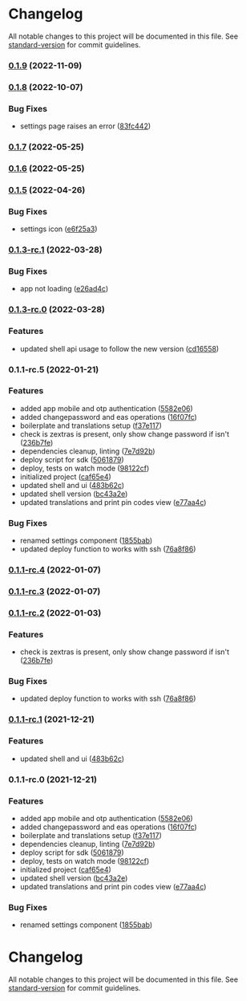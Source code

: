# Changelog

All notable changes to this project will be documented in this file. See [standard-version](https://github.com/conventional-changelog/standard-version) for commit guidelines.

### [0.1.9](https://github.com/zextras/carbonio-auth-ui/compare/v0.1.8...v0.1.9) (2022-11-09)

### [0.1.8](https://github.com/zextras/carbonio-auth-ui/compare/v0.1.7...v0.1.8) (2022-10-07)


### Bug Fixes

* settings page raises an error ([83fc442](https://github.com/zextras/carbonio-auth-ui/commit/83fc442ae70793ed0cd4cadb05d1c58eb479c95b))

### [0.1.7](https://github.com/zextras/carbonio-auth-ui/compare/v0.1.6...v0.1.7) (2022-05-25)

### [0.1.6](https://github.com/zextras/carbonio-auth-ui/compare/v0.1.5...v0.1.6) (2022-05-25)

### [0.1.5](https://github.com/zextras/carbonio-auth-ui/compare/v0.1.3-rc.1...v0.1.5) (2022-04-26)


### Bug Fixes

* settings icon ([e6f25a3](https://github.com/zextras/carbonio-auth-ui/commit/e6f25a33bc2dc01f8f6158041d13982c8ed4121b))

### [0.1.3-rc.1](https://github.com/zextras/carbonio-auth-ui/compare/v0.1.3-rc.0...v0.1.3-rc.1) (2022-03-28)


### Bug Fixes

* app not loading ([e26ad4c](https://github.com/zextras/carbonio-auth-ui/commit/e26ad4cc4bdf9a053d8be0dc2261d8eb81e61817))

### [0.1.3-rc.0](https://github.com/zextras/carbonio-auth-ui/compare/v0.1.1-rc.5...v0.1.3-rc.0) (2022-03-28)


### Features

* updated shell api usage to follow the new version ([cd16558](https://github.com/zextras/carbonio-auth-ui/commit/cd16558f714dd37d093cf2da2f6aba63353b4b18))

### 0.1.1-rc.5 (2022-01-21)


### Features

* added app mobile and otp authentication ([5582e06](https://github.com/zextras/carbonio-auth-ui/commit/5582e069e32ef744625fea5b427a06cbaee37af9))
* added changepassword and eas operations ([16f07fc](https://github.com/zextras/carbonio-auth-ui/commit/16f07fca402e21f0be4b68b6d9c6dd85369cbd75))
* boilerplate and translations setup ([f37e117](https://github.com/zextras/carbonio-auth-ui/commit/f37e11706fbc8385fe41ba4eac335ba5c0713f1d))
* check is zextras is present, only show change password if isn't ([236b7fe](https://github.com/zextras/carbonio-auth-ui/commit/236b7fec6c247c7e9991e947eacfbefb6a9bc74e))
* dependencies cleanup, linting ([7e7d92b](https://github.com/zextras/carbonio-auth-ui/commit/7e7d92b35305954933b35a32f8d0e3f89fdf00a9))
* deploy script for sdk ([5061879](https://github.com/zextras/carbonio-auth-ui/commit/50618797dd557a080a959009947961ba4779528e))
* deploy, tests on watch mode ([98122cf](https://github.com/zextras/carbonio-auth-ui/commit/98122cf7c4f256d963e261c40f5b91de003fbf59))
* initialized project ([caf65e4](https://github.com/zextras/carbonio-auth-ui/commit/caf65e430bc16067a8a346c7879bf7cf30c8af8e))
* updated shell and ui ([483b62c](https://github.com/zextras/carbonio-auth-ui/commit/483b62c3bd4fb1c7f0c207bf1fe44fd311977649))
* updated shell version ([bc43a2e](https://github.com/zextras/carbonio-auth-ui/commit/bc43a2e70ee506f04509f17d997e7eb9fc065eb9))
* updated translations and print pin codes view ([e77aa4c](https://github.com/zextras/carbonio-auth-ui/commit/e77aa4c982888ec54cee7161b2de8ec0a2cb1010))


### Bug Fixes

* renamed settings component ([1855bab](https://github.com/zextras/carbonio-auth-ui/commit/1855bab6f067c0b0001f2a9fc93dfcc947a9a860))
* updated deploy function to works with ssh ([76a8f86](https://github.com/zextras/carbonio-auth-ui/commit/76a8f862492333a51ba4ad3cd3e760a52fd5352a))

### [0.1.1-rc.4](https://bitbucket.org/zextras/zapp-auth/compare/v0.1.1-rc.3...v0.1.1-rc.4) (2022-01-07)

### [0.1.1-rc.3](https://bitbucket.org/zextras/zapp-auth/compare/v0.1.1-rc.2...v0.1.1-rc.3) (2022-01-07)

### [0.1.1-rc.2](https://bitbucket.org/zextras/zapp-auth/compare/v0.1.1-rc.1...v0.1.1-rc.2) (2022-01-03)


### Features

* check is zextras is present, only show change password if isn't ([236b7fe](https://bitbucket.org/zextras/zapp-auth/commit/236b7fec6c247c7e9991e947eacfbefb6a9bc74e))


### Bug Fixes

* updated deploy function to works with ssh ([76a8f86](https://bitbucket.org/zextras/zapp-auth/commit/76a8f862492333a51ba4ad3cd3e760a52fd5352a))

### [0.1.1-rc.1](https://bitbucket.org/zextras/zapp-auth/compare/v0.1.1-rc.0...v0.1.1-rc.1) (2021-12-21)


### Features

* updated shell and ui ([483b62c](https://bitbucket.org/zextras/zapp-auth/commit/483b62c3bd4fb1c7f0c207bf1fe44fd311977649))

### 0.1.1-rc.0 (2021-12-21)


### Features

* added app mobile and otp authentication ([5582e06](https://bitbucket.org/zextras/zapp-auth/commit/5582e069e32ef744625fea5b427a06cbaee37af9))
* added changepassword and eas operations ([16f07fc](https://bitbucket.org/zextras/zapp-auth/commit/16f07fca402e21f0be4b68b6d9c6dd85369cbd75))
* boilerplate and translations setup ([f37e117](https://bitbucket.org/zextras/zapp-auth/commit/f37e11706fbc8385fe41ba4eac335ba5c0713f1d))
* dependencies cleanup, linting ([7e7d92b](https://bitbucket.org/zextras/zapp-auth/commit/7e7d92b35305954933b35a32f8d0e3f89fdf00a9))
* deploy script for sdk ([5061879](https://bitbucket.org/zextras/zapp-auth/commit/50618797dd557a080a959009947961ba4779528e))
* deploy, tests on watch mode ([98122cf](https://bitbucket.org/zextras/zapp-auth/commit/98122cf7c4f256d963e261c40f5b91de003fbf59))
* initialized project ([caf65e4](https://bitbucket.org/zextras/zapp-auth/commit/caf65e430bc16067a8a346c7879bf7cf30c8af8e))
* updated shell version ([bc43a2e](https://bitbucket.org/zextras/zapp-auth/commit/bc43a2e70ee506f04509f17d997e7eb9fc065eb9))
* updated translations and print pin codes view ([e77aa4c](https://bitbucket.org/zextras/zapp-auth/commit/e77aa4c982888ec54cee7161b2de8ec0a2cb1010))


### Bug Fixes

* renamed settings component ([1855bab](https://bitbucket.org/zextras/zapp-auth/commit/1855bab6f067c0b0001f2a9fc93dfcc947a9a860))

# Changelog

All notable changes to this project will be documented in this file. See [standard-version](https://github.com/conventional-changelog/standard-version) for commit guidelines.
